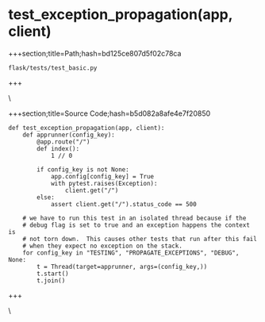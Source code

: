 



# test_exception_propagation(app, client)
  
+++section;title=Path;hash=bd125ce807d5f02c78ca

`flask/tests/test_basic.py`
  
+++

\
  
+++section;title=Source Code;hash=b5d082a8afe4e7f20850
```
def test_exception_propagation(app, client):
    def apprunner(config_key):
        @app.route("/")
        def index():
            1 // 0

        if config_key is not None:
            app.config[config_key] = True
            with pytest.raises(Exception):
                client.get("/")
        else:
            assert client.get("/").status_code == 500

    # we have to run this test in an isolated thread because if the
    # debug flag is set to true and an exception happens the context is
    # not torn down.  This causes other tests that run after this fail
    # when they expect no exception on the stack.
    for config_key in "TESTING", "PROPAGATE_EXCEPTIONS", "DEBUG", None:
        t = Thread(target=apprunner, args=(config_key,))
        t.start()
        t.join()
```  
+++

\
